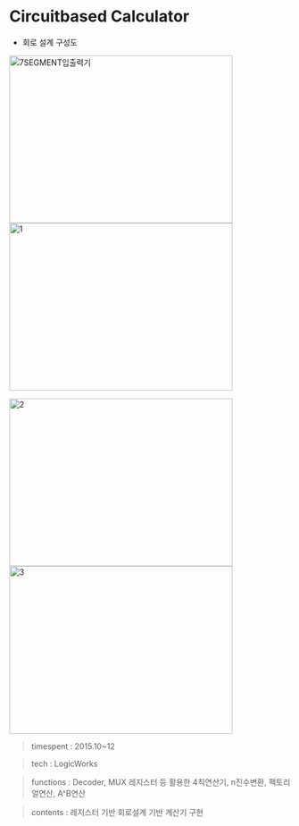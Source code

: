 # Circuitbased Calculator

- 회로 설계 구성도


<img width="400" height="300" alt="7SEGMENT입출력기" src="https://user-images.githubusercontent.com/26247241/190417893-148eac47-5ffc-4244-a90e-a143d0c6b799.png">   <img width="400" height="300" alt="1" src="https://user-images.githubusercontent.com/26247241/190417933-3e489a36-9881-407f-b382-91f08980f738.png">


<img width="400" height="300" alt="2" src="https://user-images.githubusercontent.com/26247241/190417950-f54d277a-fa1e-4a34-bc14-8af40978ad19.png">   <img width="400" height="300" alt="3" src="https://user-images.githubusercontent.com/26247241/190417968-c407f68b-a23d-44b7-9f72-b997303a23cb.png">


> timespent : 2015.10~12

> tech : LogicWorks

> functions : Decoder, MUX 레지스터 등 활용한 4칙연산기, n진수변환, 팩토리얼연산, A^B연산
 
> contents : 레지스터 기반 회로설계 기반 계산기 구현
